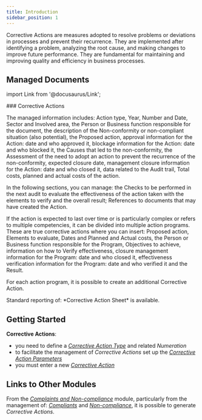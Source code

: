 ```yaml
---
title: Introduction
sidebar_position: 1
---
```


Corrective Actions are measures adopted to resolve problems or deviations in processes and prevent their recurrence. They are implemented after identifying a problem, analyzing the root cause, and making changes to improve future performance. They are fundamental for maintaining and improving quality and efficiency in business processes.   


## Managed Documents 

import Link from '@docusaurus/Link';

<div className="cardContainer">
    <div className="card">
###     <Link to="/docs/quality/corrective-actions/corrective-action-management">Corrective Actions</Link>
        <p>The managed information includes: Action type, Year, Number and Date, Sector and Involved area, the Person or Business function responsible for the document, the description of the Non-conformity or non-compliant situation (also potential), the Proposed action, approval information for the Action: date and who approved it, blockage information for the Action: date and who blocked it, the Causes that led to the non-conformity, the Assessment of the need to adopt an action to prevent the recurrence of the non-conformity, expected closure date, management closure information for the Action: date and who closed it, data related to the Audit trail, Total costs, planned and actual costs of the action.</p>
        <p>In the following sections, you can manage: the Checks to be performed in the next audit to evaluate the effectiveness of the action taken with the elements to verify and the overall result; References to documents that may have created the Action.</p>
        <p>If the action is expected to last over time or is particularly complex or refers to multiple competencies, it can be divided into multiple action programs. These are true corrective actions where you can insert: Proposed action, Elements to evaluate, Dates and Planned and Actual costs, the Person or Business function responsible for the Program, Objectives to achieve, information on how to Verify effectiveness, closure management information for the Program: date and who closed it, effectiveness verification information for the Program: date and who verified it and the Result.</p>
        <p>For each action program, it is possible to create an additional Corrective Action.</p>
        <p>Standard reporting of: *Corrective Action Sheet* is available.</p>
    </div>
</div>


## Getting Started 

**Corrective Actions**:
- you need to define a [*Corrective Action Type*](/docs/configurations/tables/quality/corrective-actions/corrective-action-type) and related *Numeration*   
- to facilitate the management of *Corrective Actions* set up the [*Corrective Action Parameters*](/docs/configurations/parameters/quality/corrective-actions)   
- you must enter a new [*Corrective Action*](/docs/quality/corrective-actions/corrective-action-management)   


## Links to Other Modules 
From the [*Complaints and Non-compliance*](/docs/quality/claims-and-non-compliance/claim-and-non-compliance-intro) module, particularly from the management of: [*Compliants*](/docs/quality/claims-and-non-compliance/claims/claim) and [*Non-compliance*](/docs/quality/claims-and-non-compliance/non-compliances/non-compliance), it is possible to generate *Corrective Actions*.
